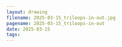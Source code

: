 ```yaml
---
layout: drawing
filename: 2025-03-15_triloops-in-out.jpg
pagename: 2025-03-15_triloops-in-out
date: 2025-03-15
tags:
---
```

